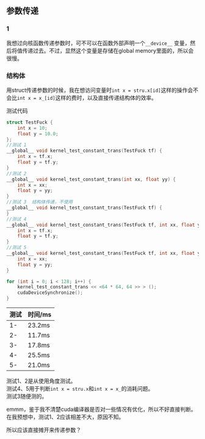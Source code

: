 ## 参数传递
### 1
我想过向核函数传递参数时，可不可以在函数外部声明一个`__device__` 变量，然后将值传递过去。不过，显然这个变量是存储在global memory里面的，所以会很慢。  
### 结构体
用struct传递参数的时候，我在想访问变量时`int x = stru.x[id]`这样的操作会不会比`int x = x_[id]`这样的费时，以及直接传递结构体的效率。  

测试代码  
```cpp
struct TestFuck {
	int x = 10;
	float y = 10.0;
};
//测试 1
__global__ void kernel_test_constant_trans(TestFuck tf) {
	int x = tf.x;
	float y = tf.y;
}
//测试 2
__global__ void kernel_test_constant_trans(int xx, float yy) {
	int x = xx;
	float y = yy;
}
//测试 3  结构体传递，不使用
__global__ void kernel_test_constant_trans(TestFuck tf) {
}
//测试 4
__global__ void kernel_test_constant_trans(TestFuck tf, int xx, float yy) {
	int x = tf.x;
	float y = tf.y;
}
//测试 5
__global__ void kernel_test_constant_trans(TestFuck tf, int xx, float yy) {
	int x = xx;
	float y = yy;
}

for (int i = 0; i < 128; i++) {
	kernel_test_constant_trans << <64 * 64, 64 >> > ();
	cudaDeviceSynchronize();
}
```  
|测试|时间/ms|
|---|---|
|1-|23.2ms|
|2-|11.7ms|
|3-|17.8ms|
|4-|25.5ms|
|5-|21.0ms|  

测试1、2是从使用角度测试。  
测试4、5用于判断`int x = stru.x`和`int x = x_`的消耗问题。  
测试3随便测的。

emmm，鉴于我不清楚cuda编译器是否对一些情况有优化，所以不好直接判断。在我预想中，测试1、2应该相差不大，原因不知。  

所以应该直接摊开来传递参数？